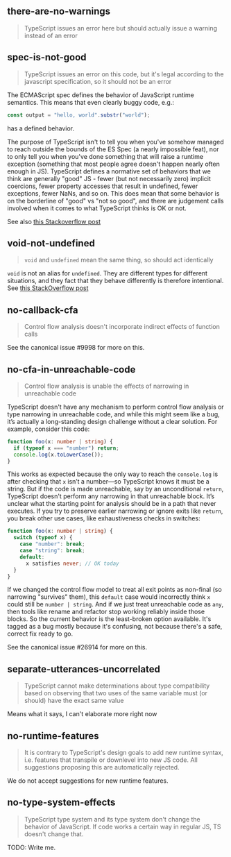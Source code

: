 ## there-are-no-warnings

> TypeScript issues an error here but should actually issue a warning instead of an error

## spec-is-not-good

> TypeScript issues an error on this code, but it's legal according to the javascript specification, so it should not be an error

The ECMAScript spec defines the behavior of JavaScript runtime semantics. This means that even clearly buggy code, e.g.:

```ts
const output = "hello, world".substr("world");
```
has a defined behavior.

The purpose of TypeScript isn't to tell you when you've somehow managed to reach outside the bounds of the ES Spec (a nearly impossible feat), nor to only tell you when you've done something that will raise a runtime exception (something that most people agree doesn't happen nearly often enough in JS). TypeScript defines a normative set of behaviors that we think are generally "good" JS - fewer (but not necessarily zero) implicit coercions, fewer property accesses that result in undefined, fewer exceptions, fewer NaNs, and so on. This does mean that some behavior is on the borderline of "good" vs "not so good", and there are judgement calls involved when it comes to what TypeScript thinks is OK or not.

See also [this Stackoverflow post](https://stackoverflow.com/a/41750391/)

## void-not-undefined

> `void` and `undefined` mean the same thing, so should act identically

`void` is not an alias for `undefined`. They are different types for different situations, and they fact that they behave differently is therefore intentional. See [this StackOverflow post](https://stackoverflow.com/questions/58885485/why-does-typescript-have-both-void-and-undefined/58885486#58885486)

## no-callback-cfa

> Control flow analysis doesn't incorporate indirect effects of function calls

See the canonical issue #9998 for more on this.

## no-cfa-in-unreachable-code

> Control flow analysis is unable the effects of narrowing in unreachable code

TypeScript doesn't have any mechanism to perform control flow analysis or type narrowing in unreachable code, and while this might seem like a bug, it’s actually a long-standing design challenge without a clear solution. For example, consider this code:

```ts
function foo(x: number | string) {
  if (typeof x === "number") return;
  console.log(x.toLowerCase());
}
```

This works as expected because the only way to reach the `console.log` is after checking that `x` isn’t a number—so TypeScript knows it must be a string. But if the code is made unreachable, say by an unconditional `return`, TypeScript doesn't perform any narrowing in that unreachable block. It’s unclear what the starting point for analysis should be in a path that never executes. If you try to preserve earlier narrowing or ignore exits like `return`, you break other use cases, like exhaustiveness checks in switches:

```ts
function foo(x: number | string) {
  switch (typeof x) {
    case "number": break;
    case "string": break;
    default:
      x satisfies never; // OK today
  }
}
```

If we changed the control flow model to treat all exit points as non-final (so narrowing "survives" them), this `default` case would incorrectly think `x` could still be `number | string`. And if we just treat unreachable code as `any`, then tools like rename and refactor stop working reliably inside those blocks. So the current behavior is the least-broken option available. It's tagged as a bug mostly because it's confusing, not because there's a safe, correct fix ready to go.

See the canonical issue #26914 for more on this.

## separate-utterances-uncorrelated

> TypeScript cannot make determinations about type compatibility based on observing that two uses of the same variable must (or should) have the exact same value

Means what it says, I can't elaborate more right now

## no-runtime-features

> It is contrary to TypeScript's design goals to add new runtime syntax, i.e. features that transpile or downlevel into new JS code. All suggestions proposing this are automatically rejected.

We do not accept suggestions for new runtime features.

## no-type-system-effects

> TypeScript type system and its type system don't change the behavior of JavaScript. If code works a certain way in regular JS, TS doesn't change that.

TODO: Write me.

